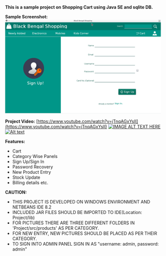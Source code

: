 **This is a sample project on Shopping Cart using Java SE and sqlite DB.** 

**Sample Screenshot:**
![Sample](SampleSignUp.png)

**Project Video:**
[https://www.youtube.com/watch?v=jTnqAGxYsII](https://www.youtube.com/watch?v=jTnqAGxYsII)
[![IMAGE ALT TEXT HERE](https://img.youtube.com/vi/jTnqAGxYsII/0.jpg)](https://www.youtube.com/watch?v=jTnqAGxYsII)
[![Alt text](https://img.youtube.com/vi/jTnqAGxYsII/0.jpg)](https://www.youtube.com/watch?v=jTnqAGxYsII)

**Features:**

- Cart  
-   Category Wise Panels  
-   Sign Up/Sign In   
-   Password Recovery 
-   New Product Entry   
-   Stock Update   
-   Billing details etc.

**CAUTION:**
- THIS PROJECT IS DEVELOPED ON WINDOWS ENVIRONMENT AND NETBEANS IDE 8.2 
- INCLUDED JAR FILES SHOULD BE IMPORTED TO IDE(Location: Project/lib)
- FOR PICTURES THERE ARE THREE DIFFERENT FOLDERS IN 'Project/src/products' AS PER CATEGORY. 
- FOR NEW ENTRY, NEW PICTURES SHOULD   BE PLACED AS PER THEIR CATEGORY.
- TO SIGN INTO ADMIN PANEL SIGN IN AS "username: admin, password: admin"
